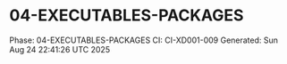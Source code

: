 # 04-EXECUTABLES-PACKAGES
Phase: 04-EXECUTABLES-PACKAGES
CI: CI-XD001-009
Generated: Sun Aug 24 22:41:26 UTC 2025
